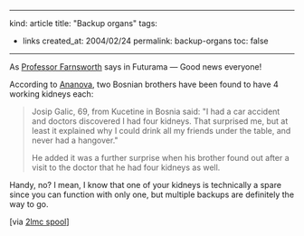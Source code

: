 -----
kind: article
title: "Backup organs"
tags:
- links
created_at: 2004/02/24
permalink: backup-organs
toc: false
-----

<p>As <a href="http://www.gotfuturama.com/Information/Encyc-18-Farnsworth/" title="Futurama Encyclopedia - Professor Farnsworth">Professor Farnsworth</a> says in Futurama &mdash; Good news everyone!</p>
<p>According to <a href="http://www.ananova.com/news/story/sm_870450.html?menu=news.quirkies" title="Multiple kidney shock">Ananova</a>, two Bosnian brothers have been found to have 4 working kidneys each:</p>
<blockquote>
<p>Josip Galic, 69, from Kucetine in Bosnia said: "I had a car accident and doctors discovered I had four kidneys. That surprised me, but at least it explained why I could drink all my friends under the table, and never had a hangover."</p>
<p>He added it was a further surprise when his brother found out after a visit to the doctor that he had four kidneys as well.</p>
</blockquote>
<p>Handy, no? I mean, I know that one of your kidneys is technically a spare since you can function with only one, but multiple backups are definitely the way to go.</p>
<p>[via <a href="http://2lmc.org/spool/" title="2lmc spool">2lmc spool</a>]</p>


